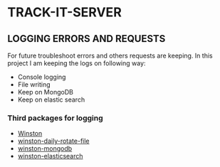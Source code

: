 # TRACK-IT-SERVER

## LOGGING ERRORS AND REQUESTS

For future troubleshoot errors and others requests are keeping. In this project I am keeping the logs on following way:

- Console logging
- File writing
- Keep on MongoDB
- Keep on elastic search

### Third packages for logging

- [Winston](https://github.com/winstonjs/winston)
- [winston-daily-rotate-file](https://github.com/winstonjs/winston-daily-rotate-file)
- [winston-mongodb](https://github.com/winstonjs/winston-mongodb)
- [winston-elasticsearch](https://github.com/vanthome/winston-elasticsearch)
